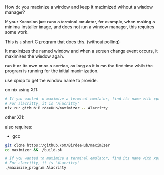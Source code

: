 How do you maximize a window and keep it maximized
without a window manager?

If your Xsession just runs a terminal emulator,
for example, when making a minimal installer image,
and does not run a window manager, this requires some work.

This is a short C program that does this. (without polling)

It maximizes the named window and when a screen change event occurs,
it maximizes the window again.

run it on its own or as a service,
as long as it is ran the first time while the program is running
for the initial maximization.

use xprop to get the window name to provide.

on nix using X11:
```bash
# If you wanted to maximize a terminal emulator, find its name with xprop
# For alacritty, it is "Alacritty"
nix run github:BirdeeHub/maximizer -- Alacritty
```

other X11:

also requires:

- gcc

```bash
git clone https://github.com/BirdeeHub/maximizer
cd maximizer && ./build.sh

# If you wanted to maximize a terminal emulator, find its name with xprop
# For alacritty, it is "Alacritty"
./maximize_program Alacritty
```
